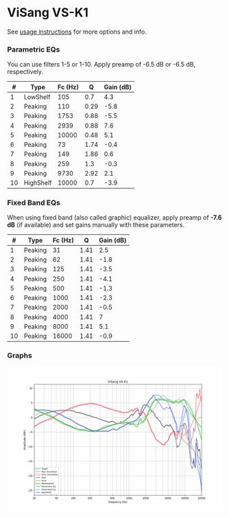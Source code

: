 # ViSang VS-K1
See [usage instructions](https://github.com/jaakkopasanen/AutoEq#usage) for more options and info.

### Parametric EQs
You can use filters 1-5 or 1-10. Apply preamp of -6.5 dB or -6.5 dB, respectively.

|   # | Type      |   Fc (Hz) |    Q |   Gain (dB) |
|-----|-----------|-----------|------|-------------|
|   1 | LowShelf  |       105 | 0.7  |         4.3 |
|   2 | Peaking   |       110 | 0.29 |        -5.8 |
|   3 | Peaking   |      1753 | 0.88 |        -5.5 |
|   4 | Peaking   |      2939 | 0.88 |         7.6 |
|   5 | Peaking   |     10000 | 0.48 |         5.1 |
|   6 | Peaking   |        73 | 1.74 |        -0.4 |
|   7 | Peaking   |       149 | 1.86 |         0.6 |
|   8 | Peaking   |       259 | 1.3  |        -0.3 |
|   9 | Peaking   |      9730 | 2.92 |         2.1 |
|  10 | HighShelf |     10000 | 0.7  |        -3.9 |

### Fixed Band EQs
When using fixed band (also called graphic) equalizer, apply preamp of **-7.6 dB** (if available) and set gains manually with these parameters.

|   # | Type    |   Fc (Hz) |    Q |   Gain (dB) |
|-----|---------|-----------|------|-------------|
|   1 | Peaking |        31 | 1.41 |         2.5 |
|   2 | Peaking |        62 | 1.41 |        -1.8 |
|   3 | Peaking |       125 | 1.41 |        -3.5 |
|   4 | Peaking |       250 | 1.41 |        -4.1 |
|   5 | Peaking |       500 | 1.41 |        -1.3 |
|   6 | Peaking |      1000 | 1.41 |        -2.3 |
|   7 | Peaking |      2000 | 1.41 |        -0.5 |
|   8 | Peaking |      4000 | 1.41 |         7   |
|   9 | Peaking |      8000 | 1.41 |         5.1 |
|  10 | Peaking |     16000 | 1.41 |        -0.9 |

### Graphs
![](./ViSang%20VS-K1.png)
